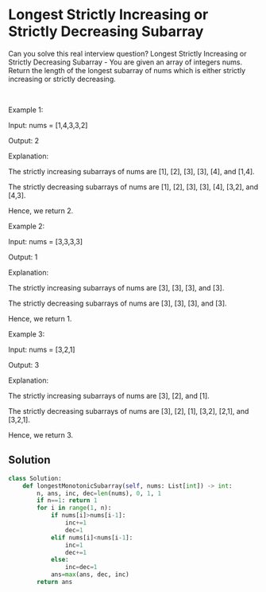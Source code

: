 # Longest Strictly Increasing or Strictly Decreasing Subarray

Can you solve this real interview question? Longest Strictly Increasing or Strictly Decreasing Subarray - You are given an array of integers nums. Return the length of the longest subarray of nums which is either strictly increasing or strictly decreasing.

 

Example 1:

Input: nums = [1,4,3,3,2]

Output: 2

Explanation:

The strictly increasing subarrays of nums are [1], [2], [3], [3], [4], and [1,4].

The strictly decreasing subarrays of nums are [1], [2], [3], [3], [4], [3,2], and [4,3].

Hence, we return 2.

Example 2:

Input: nums = [3,3,3,3]

Output: 1

Explanation:

The strictly increasing subarrays of nums are [3], [3], [3], and [3].

The strictly decreasing subarrays of nums are [3], [3], [3], and [3].

Hence, we return 1.

Example 3:

Input: nums = [3,2,1]

Output: 3

Explanation:

The strictly increasing subarrays of nums are [3], [2], and [1].

The strictly decreasing subarrays of nums are [3], [2], [1], [3,2], [2,1], and [3,2,1].

Hence, we return 3.

## Solution
```py
class Solution:
    def longestMonotonicSubarray(self, nums: List[int]) -> int:
        n, ans, inc, dec=len(nums), 0, 1, 1
        if n==1: return 1
        for i in range(1, n):
            if nums[i]>nums[i-1]:
                inc+=1
                dec=1
            elif nums[i]<nums[i-1]:
                inc=1
                dec+=1
            else:
                inc=dec=1
            ans=max(ans, dec, inc)
        return ans

```
